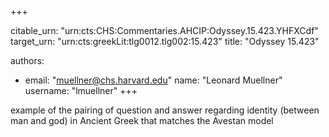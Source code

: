 +++


citable_urn: "urn:cts:CHS:Commentaries.AHCIP:Odyssey.15.423.YHFXCdf"
target_urn: "urn:cts:greekLit:tlg0012.tlg002:15.423"
title: "Odyssey 15.423"

authors:
- email: "muellner@chs.harvard.edu"
  name: "Leonard Muellner"
  username: "lmuellner"
+++

<p>example of the pairing of question and answer regarding identity (between man and god) in Ancient Greek that matches the Avestan model</p>